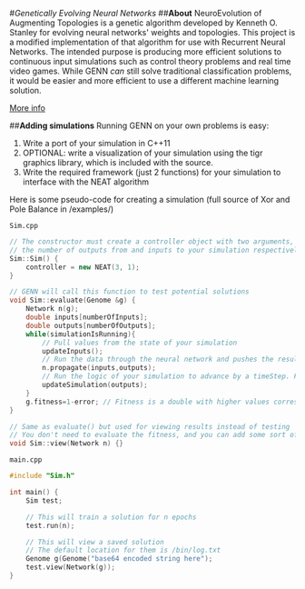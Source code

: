#*Genetically Evolving Neural Networks*
##**About**
NeuroEvolution of Augmenting Topologies is a genetic algorithm developed by Kenneth O. Stanley for evolving neural networks' weights and topologies. This project is a modified implementation of that algorithm for use with Recurrent Neural Networks. The intended purpose is producing more efficient solutions to continuous input simulations such as control theory problems and real time video games. While GENN *can* still solve traditional classification problems, it would be easier and more efficient to use a different machine learning solution.

[More info](http://www.josephryan.me/genn.html)

##**Adding simulations**
Running GENN on your own problems is easy:

1. Write a port of your simulation in C++11
2. OPTIONAL: write a visualization of your simulation using the tigr graphics library, which is included with the source.
3. Write the required framework (just 2 functions) for your simulation to interface with the NEAT algorithm

Here is some pseudo-code for creating a simulation (full source of Xor and Pole Balance in /examples/)

`Sim.cpp`

```c++
// The constructor must create a controller object with two arguments,
// the number of outputs from and inputs to your simulation respectively
Sim::Sim() {
    controller = new NEAT(3, 1);
}

// GENN will call this function to test potential solutions
void Sim::evaluate(Genome &g) {
    Network n(g);
    double inputs[numberOfInputs];
    double outputs[numberOfOutputs];
    while(simulationIsRunning){
        // Pull values from the state of your simulation
        updateInputs();
        // Run the data through the neural network and pushes the results to "outputs[]"
        n.propagate(inputs,outputs);
        // Run the logic of your simulation to advance by a timeStep. For non-continuous problems just run this a few times to give the network time to propagate
        updateSimulation(outputs);
    }
    g.fitness=1-error; // Fitness is a double with higher values corresponding to better performance. The efficacy of the algorithm relies on an accurate fitness function
}

// Same as evaluate() but used for viewing results instead of testing
// You don't need to evaluate the fitness, and you can add some sort of display to see the solution at work
void Sim::view(Network n) {}
```

`main.cpp`

```c++
#include "Sim.h"

int main() {
    Sim test;

    // This will train a solution for n epochs
    test.run(n);

    // This will view a saved solution
    // The default location for them is /bin/log.txt
    Genome g(Genome("base64 encoded string here");
    test.view(Network(g));
}
```
